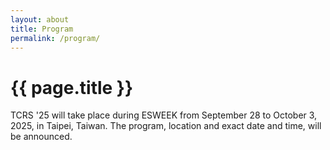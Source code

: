 ```yaml
---
layout: about
title: Program
permalink: /program/
---
```


# {{ page.title }}

TCRS '25 will take place during ESWEEK from September 28 to October 3, 2025, in Taipei, Taiwan.
The program, location and exact date and time, will be announced.

